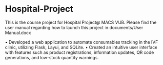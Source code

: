 # Hospital-Project
This is the course project for Hospital Project@ MACS VUB. 
Please find the user manual regarding how to launch this project in documents/User Manual.docx

• Developed a web application to automate consumables tracking in the IVF clinic, utilizing Flask, Layui, and
SQLite.
• Created an intuitive user interface with features such as product registrations, information updates, QR code
generations, and low-stock quantity warnings.

